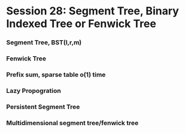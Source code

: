 # Session 28: Segment Tree, Binary Indexed Tree or Fenwick Tree

### Segment Tree, BST(l,r,m)
### Fenwick Tree
### Prefix sum, sparse table o(1) time
### Lazy Propogration
### Persistent Segment Tree
### Multidimensional segment tree/fenwick tree
